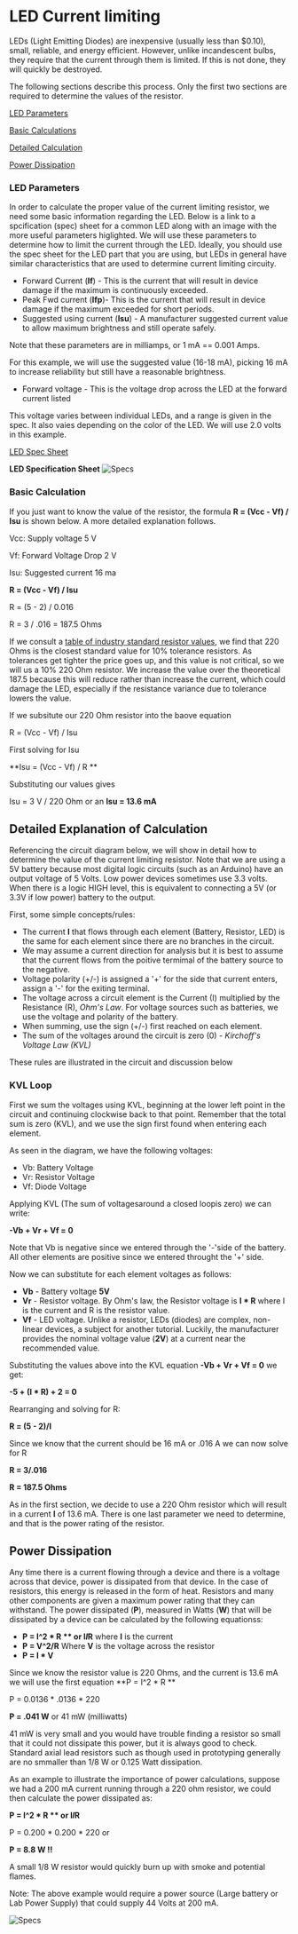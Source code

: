 
# LED Current limiting

LEDs (Light Emitting Diodes) are inexpensive (usually less than $0.10), small, reliable, and energy efficient.  However, unlike incandescent bulbs, they require that the current through them is limited.  If this is not done, they will quickly be destroyed.

The following sections describe this process. Only the first two sections are required to determine the values of the resistor.

[LED Parameters](./LED%20Current%20Limiting.md#led-parameters)

[Basic Calculations](./LED%20Current%20Limiting.md#basic-calculation)

[Detailed Calculation](./LED%20Current%20Limiting.md#detailed-explanation-of-calculation)

[Power Dissipation](./LED%20Current%20Limiting.md#power-dissipation)

### LED Parameters

In order to calculate the proper value of the current limiting resistor, we need some basic information regarding the LED.  Below is a link to a spcification (spec) sheet for a common LED along with an image with the more useful parameters higlighted.  We will use these parameters to determine how to limit the current through the LED.  Ideally, you should use the spec sheet for the LED part that you are using, but LEDs in general have similar characteristics that are used to determine current limiting circuity.

* Forward Current (**If**) - This is the current that will result in device damage if the maximum is continuously exceeded.
* Peak Fwd current (**Ifp**)- This is the current that will result in device damage if the maximum exceeded for short periods.
* Suggested using current (**Isu**) - A manufacturer suggested current value to allow maximum brightness and still operate safely.  

Note that these parameters are in milliamps, or 1 mA == 0.001 Amps.

For this example, we will use the suggested value (16-18 mA), picking 16 mA to increase reliability but still have a reasonable brightness.

* Forward voltage - This is the voltage drop across the LED at the forward current listed

This voltage varies between individual LEDs, and a range is given in the spec.  It also vaies depending on the color of the LED. We will use 2.0 volts in this example.


[LED Spec Sheet](./COM-09590-YSL-R531R3D-D2.pdf)

**LED Specification Sheet**
![Specs](./img/LED%20Characteristics.PNG)

### Basic Calculation

If you just want to know the value of the resistor, the formula **R = (Vcc - Vf) / Isu** is shown below. A more detailed explanation follows.

Vcc: Supply voltage 5 V

Vf: Forward Voltage Drop 2 V

Isu:  Suggested current 16 ma

**R = (Vcc - Vf) / Isu**

R = (5 - 2) / 0.016

R = 3 / .016 = 187.5 Ohms

If we consult a [table of industry standard resistor values](https://eepower.com/resistor-guide/resistor-standards-and-codes/resistor-values/), we find that 220 Ohms is the closest standard value for 10% tolerance resistors.  As tolerances get tighter the price goes up, and this value is not critical, so we will us a 10% 220 Ohm resistor.  We increase the value over the theoretical 187.5 because this will reduce rather than increase the current, which could damage the LED, especially if the resistance variance due to tolerance lowers the value.

If we subsitute our 220 Ohm resistor into the baove equation

  R = (Vcc - Vf) / Isu

First solving for Isu  

  **Isu = (Vcc - Vf) / R **

Substituting our values gives
  
  Isu = 3 V / 220 Ohm  or an **Isu = 13.6 mA**

## Detailed Explanation of Calculation

Referencing the circuit diagram below, we will show in detail how to determine the value of the current limiting resistor. Note that we are using a 5V battery because most digital logic circuits (such as an Arduino) have an output voltage of 5 Volts.  Low power devices sometimes use 3.3 volts. When there is a logic HIGH level, this is equivalent to connecting a 5V (or 3.3V if low power) battery to the output.

First, some simple concepts/rules:

- The current **I** that flows through each element (Battery, Resistor, LED) is the same for each element since there are no branches in the circuit.  
- We may assume a current direction for analysis but it is best to assume that the current flows from the poitive termimal of the battery source to the negative.
- Voltage polarity (+/-) is assigned a '+' for the side that current enters, assign a '-' for the exiting terminal. 
- The voltage across a circuit element is the Current (I) multiplied by the Resistance (R), *Ohm's Law*. For voltage sources such as batteries, we use the voltage and polarity of the battery.
- When summing, use the sign (+/-) first reached on each element.
- The sum of the voltages around the circuit is zero (0) - *Kirchoff's Voltage Law (KVL)*

These rules are illustrated in the circuit and discussion below

### KVL Loop

First we sum the voltages using KVL, beginning at the lower left point in the circuit and continuing clockwise back to that point.  Remember that the total sum is zero (KVL), and we use the sign first found when entering each element.

As seen in the diagram, we have the following voltages:

* Vb: Battery Voltage
* Vr: Resistor Voltage 
* Vf: Diode Voltage

Applying KVL (The sum of voltagesaround a closed loopis zero) we can write:

**-Vb + Vr + Vf = 0**  

Note that Vb is negative since we entered through the '-'side of the battery. All other elements are positive since we entered throught the '+' side.


Now we can substitute for each element voltages as follows:

* **Vb** - Battery voltage **5V**
* **Vr** - Resistor voltage. By Ohm's law, the Resistor voltage is **I * R** where I is the current and R is the resistor value.
* **Vf** - LED voltage.  Unlike a resistor, LEDs (diodes) are complex, non-linear devices, a subject for another tutorial.  Luckily, the manufacturer provides the nominal voltage value (**2V**) at a current near the recommended value.


Substituting the values above into the KVL equation **-Vb + Vr + Vf = 0** we get:

**-5 + (I * R)  + 2 = 0**

Rearranging and solving for R:

**R = (5 - 2)/I**

Since we know that the current should be 16 mA or .016 A we can now solve for R

**R = 3/.016**

**R = 187.5 Ohms**

As in the first section, we decide to use a 220 Ohm resistor which will result in a current **I** of 13.6 mA.  There is one last parameter we need to determine, and that is the power rating of the resistor.

## Power Dissipation

Any time there is a current flowing through a device and there is a voltage across that device, power is dissipated from that device.  In the case of resistors, this energy is released in the form of heat.  Resistors and many other components are given a maximum power rating that they can withstand.  The power dissipated (**P**), measured in Watts (**W**) that will be dissipated by a device can be calculated by the following equationss:

* **P = I^2 * R ** or I*I*R** where **I** is the current 
* **P = V^2/R** Where **V** is the voltage across the resistor
* **P = I * V** 

Since we know the resistor value is 220 Ohms, and the current is 13.6 mA we will use the first equation **P = I^2 * R **

P = 0.0136 * .0136 * 220

**P = .041 W** or 41 mW (milliwatts)

41 mW is very small and you would have trouble finding a resistor so small that it could not dissipate this power, but it is always good to check. Standard axial lead resistors such as though used in prototyping generally are no smmaller than 1/8 W or 0.125 Watt dissipation.

As an example to illustrate the importance of power calculations, suppose we had a 200 mA current running through a 220 ohm resistor, we could then calculate the power dissipated as:

**P = I^2 * R ** or I*I*R**

P = 0.200 * 0.200 * 220 or 

**P = 8.8 W !!** 

A small 1/8 W resistor would quickly burn up with smoke and potential flames.

Note: The above example would require a power source (Large battery or Lab Power Supply) that could supply 44 Volts at 200 mA.

![Specs](./img/LEDCurLimitSchem.png)


